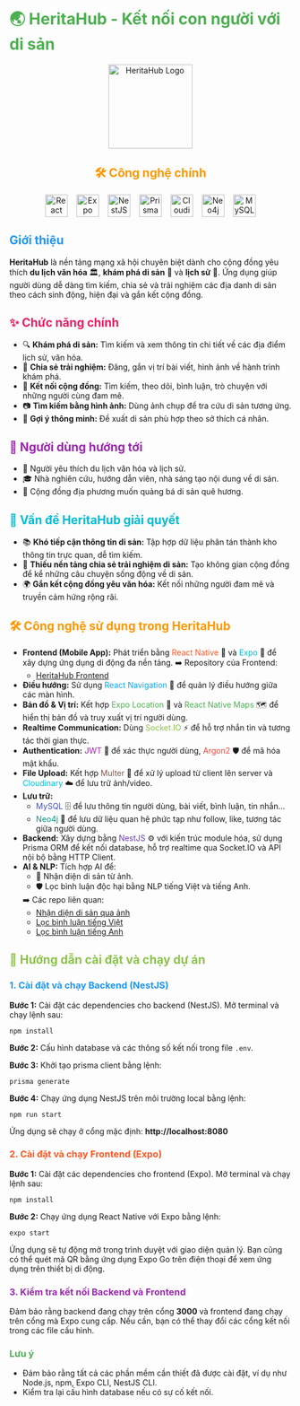 <h1 style="color:#4CAF50;">🌏 HeritaHub - Kết nối con người với di sản</h1>
<p align="center">
  <img src="https://res.cloudinary.com/dxwez3taj/image/upload/v1745902264/logo_omrucy.png" alt="HeritaHub Logo" width="150" />
</p>
<h2 align="center" style="color:#FF9800;">🛠️ Công nghệ chính</h2>
<div align="center" style="display:flex;justify-content:center;gap:16px;flex-wrap:wrap;">
    <a href="https://reactnative.dev/docs/getting-started" target="_blank" title="React Native">
        <img src="https://www.svgrepo.com/show/439290/react.svg" alt="React Native" width="40" height="40"/>
    </a>
    <a href="https://docs.expo.dev/" target="_blank" title="Expo">
        <img src="https://cdn.worldvectorlogo.com/logos/expo-1.svg" alt="Expo" width="40" height="40"/>
    </a>
    <a href="https://docs.nestjs.com/" target="_blank" title="NestJS">
        <img src="https://www.svgrepo.com/show/354107/nestjs.svg" alt="NestJS" width="40" height="40"/>
    </a>
    <a href="https://www.prisma.io/docs/" target="_blank" title="Prisma">
        <img src="https://cdn.brandfetch.io/idBBE3_R9e/w/400/h/400/theme/dark/icon.jpeg?c=1bxid64Mup7aczewSAYMX&t=1715773634359" alt="Prisma" width="40" height="40"/>
    </a>
    <a href="https://cloudinary.com/documentation" target="_blank" title="Cloudinary">
        <img src="https://www.svgrepo.com/show/353566/cloudinary.svg" alt="Cloudinary" width="40" height="40"/>
    </a>
    <a href="https://cloudinary.com/documentation" target="_blank" title="Neo4j">
        <img src="https://avatars.githubusercontent.com/u/60388400?s=280&v=4" alt="Neo4j" width="40" height="40"/>
    </a>
    <a href="https://dev.mysql.com/doc/" target="_blank" title="MySQL">
        <img src="https://encrypted-tbn0.gstatic.com/images?q=tbn:ANd9GcSiYj4mofRvjSr0MVJzRgbwoGE-6TMHbFEy0G-KwtD8zvhbx6wBpZNjq6kcSkA3ejJhPmg&usqp=CAU" alt="MySQL" width="40" height="40"/>
    </a>
</div>
<h2 style="color:#2196F3;">Giới thiệu</h2>
<p><strong>HeritaHub</strong> là nền tảng mạng xã hội chuyên biệt dành cho cộng đồng yêu thích <strong>du lịch văn hóa</strong> 🏛️, <strong>khám phá di sản</strong> 🌿 và <strong>lịch sử</strong> 📜. Ứng dụng giúp người dùng dễ dàng tìm kiếm, chia sẻ và trải nghiệm các địa danh di sản theo cách sinh động, hiện đại và gắn kết cộng đồng.</p>

<h2 style="color:#E91E63;">✨ Chức năng chính</h2>
<ul>
  <li>🔍 <strong>Khám phá di sản:</strong> Tìm kiếm và xem thông tin chi tiết về các địa điểm lịch sử, văn hóa.</li>
  <li>📝 <strong>Chia sẻ trải nghiệm:</strong> Đăng, gắn vị trí bài viết, hình ảnh về hành trình khám phá.</li>
  <li>🤝 <strong>Kết nối cộng đồng:</strong> Tìm kiếm, theo dõi, bình luận, trò chuyện với những người cùng đam mê.</li>
  <li>📷 <strong>Tìm kiếm bằng hình ảnh:</strong> Dùng ảnh chụp để tra cứu di sản tương ứng.</li>
  <li>🎯 <strong>Gợi ý thông minh:</strong> Đề xuất di sản phù hợp theo sở thích cá nhân.</li>
</ul>

<h2 style="color:#9C27B0;">🎯 Người dùng hướng tới</h2>
<ul>
  <li>🧳 Người yêu thích du lịch văn hóa và lịch sử.</li>
  <li>🎓 Nhà nghiên cứu, hướng dẫn viên, nhà sáng tạo nội dung về di sản.</li>
  <li>🏡 Cộng đồng địa phương muốn quảng bá di sản quê hương.</li>
</ul>

<h2 style="color:#00BCD4;">🚀 Vấn đề HeritaHub giải quyết</h2>
<ul>
  <li>📚 <strong>Khó tiếp cận thông tin di sản:</strong> Tập hợp dữ liệu phân tán thành kho thông tin trực quan, dễ tìm kiếm.</li>
  <li>📢 <strong>Thiếu nền tảng chia sẻ trải nghiệm di sản:</strong> Tạo không gian cộng đồng để kể những câu chuyện sống động về di sản.</li>
  <li>🌍 <strong>Gắn kết cộng đồng yêu văn hóa:</strong> Kết nối những người đam mê và truyền cảm hứng rộng rãi.</li>
</ul>
<h2 style="color:#FF9800;">🛠️ Công nghệ sử dụng trong HeritaHub</h2>

<ul>

  <li><strong>Frontend (Mobile App):</strong> 
    Phát triển bằng <span style="color:#FF5722;">React Native</span> 📱 và <span style="color:#00BCD4;">Expo</span> 🚀 để xây dựng ứng dụng di động đa nền tảng.
        ➡️ Repository của Frontend:
    <ul>
      <li><a href="https://github.com/tuitensonne/Herita-Social-Media-Frontend.git" target="_blank">HeritaHub Frontend</a></li>
    </ul>
  </li>

  <li><strong>Điều hướng:</strong> 
    Sử dụng <span style="color:#03A9F4;">React Navigation</span> 🧭 để quản lý điều hướng giữa các màn hình.
  </li>

  <li><strong>Bản đồ & Vị trí:</strong> 
    Kết hợp <span style="color:#4CAF50;">Expo Location</span> 📍 và <span style="color:#4CAF50;">React Native Maps</span> 🗺️ để hiển thị bản đồ và truy xuất vị trí người dùng.
  </li>

  <li><strong>Realtime Communication:</strong> 
    Dùng <span style="color:#8BC34A;">Socket.IO</span> ⚡ để hỗ trợ nhắn tin và tương tác thời gian thực.
  </li>

  <li><strong>Authentication:</strong> 
    <span style="color:#9C27B0;">JWT</span> 🔑 để xác thực người dùng, 
    <span style="color:#F44336;">Argon2</span> 🛡️ để mã hóa mật khẩu.
  </li>

  <li><strong>File Upload:</strong> 
    Kết hợp <span style="color:#795548;">Multer</span> 📂 để xử lý upload từ client lên server và <span style="color:#00BCD4;">Cloudinary</span> ☁️ để lưu trữ ảnh/video.
  </li>

  <li><strong>Lưu trữ:</strong> 
  <ul>
    <li><span style="color:#3F51B5;">MySQL</span> 🗄️ để lưu thông tin người dùng, bài viết, bình luận, tin nhắn...<br/></li>
    <li><span style="color:#009688;">Neo4j</span> 🔗 để lưu dữ liệu quan hệ phức tạp như follow, like, tương tác giữa người dùng.</li>
  </ul>
  </li>

  <li><strong>Backend:</strong> 
    Xây dựng bằng <span style="color:#673AB7;">NestJS</span> ⚙️ với kiến trúc module hóa, sử dụng Prisma ORM để kết nối database, hỗ trợ realtime qua Socket.IO và API nội bộ bằng HTTP Client.
  </li>

  <li><strong>AI & NLP:</strong> 
    Tích hợp AI để:
    <ul>
      <li>🧠 Nhận diện di sản từ ảnh.</li>
      <li>🛡️ Lọc bình luận độc hại bằng NLP tiếng Việt và tiếng Anh.</li>
    </ul>
    ➡️ Các repo liên quan:
    <ul>
      <li><a href="https://github.com/dattrieuK17/resnet50-image-search-api" target="_blank">Nhận diện di sản qua ảnh</a></li>
      <li><a href="https://github.com/truongNgn/Detect_Toxic_Cmt_VN" target="_blank">Lọc bình luận tiếng Việt</a></li>
      <li><a href="https://github.com/ThunderRed1578/hate-text-detection-api" target="_blank">Lọc bình luận tiếng Anh</a></li>
    </ul>
  </li>
</ul>

<h2 style="color:#8BC34A;">🚀 Hướng dẫn cài đặt và chạy dự án</h2>

<h3 style="color:#2196F3;">1. Cài đặt và chạy Backend (NestJS)</h3>
<p><strong>Bước 1:</strong> Cài đặt các dependencies cho backend (NestJS). Mở terminal và chạy lệnh sau:</p>
<pre><code>npm install</code></pre>

<p><strong>Bước 2:</strong> Cấu hình database và các thông số kết nối trong file <code>.env</code>.</p>
<p><strong>Bước 3:</strong> Khởi tạo prisma client bằng lệnh:</p>
<pre><code>prisma generate</code></pre>
<p><strong>Bước 4:</strong> Chạy ứng dụng NestJS trên môi trường local bằng lệnh:</p>
<pre><code>npm run start</code></pre>
<p>Ứng dụng sẽ chạy ở cổng mặc định: <strong>http://localhost:8080</strong></p>

<h3 style="color:#FF5722;">2. Cài đặt và chạy Frontend (Expo)</h3>
<p><strong>Bước 1:</strong> Cài đặt các dependencies cho frontend (Expo). Mở terminal và chạy lệnh sau:</p>
<pre><code>npm install</code></pre>

<p><strong>Bước 2:</strong> Chạy ứng dụng React Native với Expo bằng lệnh:</p>
<pre><code>expo start</code></pre>

<p>Ứng dụng sẽ tự động mở trong trình duyệt với giao diện quản lý. Bạn cũng có thể quét mã QR bằng ứng dụng Expo Go trên điện thoại để xem ứng dụng trên thiết bị di động.</p>

<h3 style="color:#9C27B0;">3. Kiểm tra kết nối Backend và Frontend</h3>
<p>Đảm bảo rằng backend đang chạy trên cổng <strong>3000</strong> và frontend đang chạy trên cổng mà Expo cung cấp. Nếu cần, bạn có thể thay đổi các cổng kết nối trong các file cấu hình.</p>

<h3 style="color:#4CAF50;">Lưu ý</h3>
<ul>
  <li>Đảm bảo rằng tất cả các phần mềm cần thiết đã được cài đặt, ví dụ như Node.js, npm, Expo CLI, NestJS CLI.</li>
  <li>Kiểm tra lại cấu hình database nếu có sự cố kết nối.</li>
</ul>
